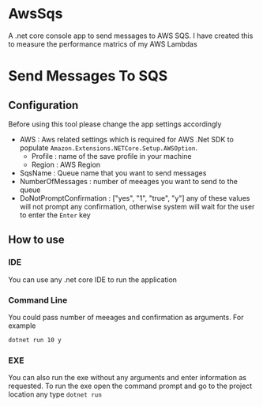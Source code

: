 # AwsSqs
A .net core console app to send messages to AWS SQS. I have created this to measure the performance matrics of my AWS Lambdas


# Send Messages To SQS

## Configuration 
Before using this tool please change the app settings accordingly

- AWS : Aws related settings which is required for AWS .Net SDK to populate `Amazon.Extensions.NETCore.Setup.AWSOption`.
  - Profile : name of the save profile in your machine
  - Region : AWS Region 
- SqsName : Queue name that you want to send messages
- NumberOfMessages : number of meeages you want to send to the queue
- DoNotPromptConfirmation : ["yes", "1", "true", "y"] any of these values will not prompt any confirmation, otherwise system will wait for the user to enter the `Enter` key


## How to use

### IDE

You can use any .net core IDE to run the application

### Command Line

You could pass number of meeages and confirmation as arguments. For example

```cmd
dotnet run 10 y
```

### EXE

You can also run the exe without any arguments and enter information as requested. To run the exe open the command prompt and go to the project location any type `dotnet run`
 
